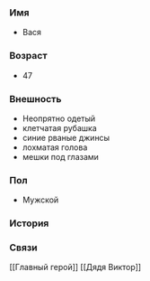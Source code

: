 ### Имя
- Вася 
### Возраст
- 47
### Внешность
- Неопрятно одетый
- клетчатая рубашка
- синие рваные джинсы
- лохматая голова
- мешки под глазами
### Пол
- Мужской
### История

### Связи
[[Главный герой]]
[[Дядя Виктор]]
